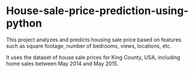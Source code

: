# House-sale-price-prediction-using-python
This project analyzes and predicts housing sale price based on features such as square footage, number of bedrooms, views, locations, etc.

It uses the dataset of house sale prices for King County, USA, including home sales between May 2014 and May 2015.
